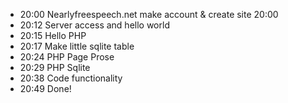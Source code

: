 - 20:00 Nearlyfreespeech.net make account & create site 20:00
- 20:12 Server access and hello world
- 20:15 Hello PHP
- 20:17 Make little sqlite table
- 20:24 PHP Page Prose
- 20:29 PHP Sqlite
- 20:38 Code functionality
- 20:49 Done!
